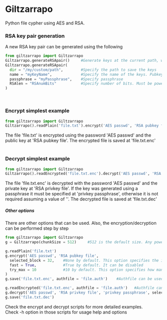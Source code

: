 # Giltzarrapo
Python file cypher using AES and RSA.

### RSA key pair generation
A new RSA key pair can be generated using the following
```python
from giltzarrapo import Giltzarrapo
Giltzarrapo.generateRSApair()     #Generate keys at the current path, with name giltza_rsa & giltza_rsa.pub, without passphrase and with 4096 bits
Giltzarrapo.generateRSApair(
  dir = "/my/custom/path",        #Specify the path to save the keys
  name = "myKeyName",             #Specify the name of the keys. Pubkey is ends with .pub
  passphrase = "myPassphrase",    #Specify passphrase
  RSAlen = "RSAnumBits"           #Specify number of bits. Must be power of 2
)
```
&nbsp;  

### Encrypt simplest example
```python
from giltzarrapo import Giltzarrapo
Giltzarrapo().readPlain('file.txt').encrypt('AES passwd', 'RSA pubkey file').save('file.txt.enc')
```
The file 'file.txt' is encrypted using the password 'AES passwd' and the public key at 'RSA pubkey file'. The encrypted file is saved at 'file.txt.enc'
&nbsp;  
&nbsp;  

### Decrypt simplest example
```python
from giltzarrapo import Giltzarrapo
Giltzarrapo().readEncrypted('file.txt.enc').decrypt('AES passwd', 'RSA privkey file', 'privkey passphrase').save('file.txt.dec')
```
The file 'file.txt.enc' is decrypted with the password 'AES passwd' and the private key at 'RSA privkey file'. If the key was generated using a passphrase it must be specified at 'privkey passphrase', otherwise it is not required assuming a value of ''.  The decrypted file is saved at 'file.txt.dec'
&nbsp;  

##### Other options
There are other options that can be used. Also, the encryption/decryption can be performed step by step
```python
from giltzarrapo import Giltzarrapo
g = Giltzarrapo(chunkSize = 512)     #512 is the default size. Any power of 2 that satisfies "chunkSize * 8 <= RSAlen" can be used.

g.readPlain('file.txt')
g.encrypt('AES passwd', 'RSA pubkey file', 
  selected_block = 32,    #None by default. This option specifies the index of the block to encrypt with RSA. Any integer smaller than len(g.blocks) can be used
  fast = True,            #True by default. It can be disabled
  try_max = 10            #10 by default. This option specifies how many random blocks to check in order to select the one with the highest entropy
)
g.save('file.txt.enc', authfile = 'file.auth')    #Authfile can be used with fast at False allowing a fast decrypt if that file is provided

g.readEncrypted('file.txt.enc', authfile = 'file.auth')   #Authfile can be provided while reading the encrypted file
g.decrypt('AES passwd', 'RSA privkey file', 'privkey passphrase', selected_block = 32)    #None by default. Specifying the block makes the decryption faster, but it must be the block used during the encryption
g.save('file.txt.dec')
```
Check the encrypt and decrypt scripts for more detailed examples.  
Check -h option in those scripts for usage help and options
